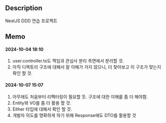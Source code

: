## Description
NestJS DDD 연습 프로젝트

## Memo
#### 2024-10-04 18:10  
1. user.controller.ts도 책임과 관심사 분리 측면에서 분리할 것.  
2. 아직 디렉토리 구조에 대해서 잘 이해가 가지 않으니, 더 찾아보고 이 구조가 맞는지 확인 할 것.

#### 2024-10-07 15:07
1. 아무래도 처음부터 리팩터링이 필요할 듯. 구조에 대한 이해를 좀 더 해야함.
2. Entity와 VO를 좀 더 활용 할 것.
3. Either 타입에 대해서 확인 할 것.
4. 개발자 의도를 명확하게 하기 위해 Response에도 DTO를 활용할 것